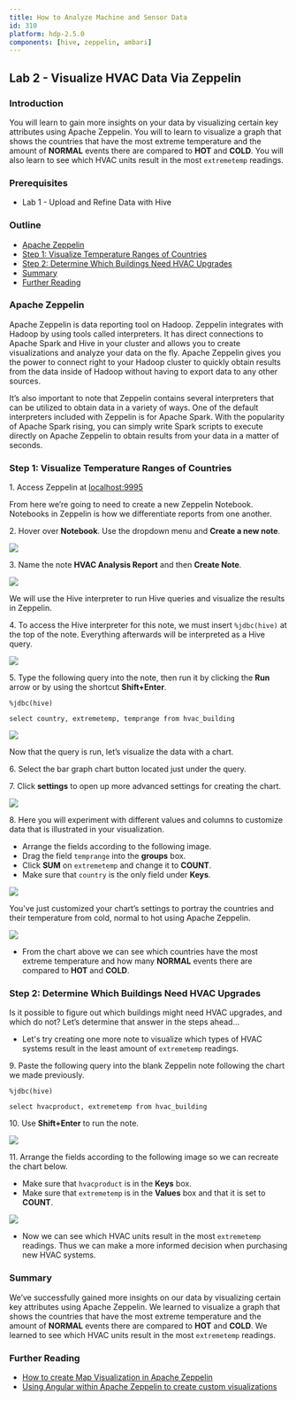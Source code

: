 ```yaml
---
title: How to Analyze Machine and Sensor Data
id: 310
platform: hdp-2.5.0
components: [hive, zeppelin, ambari]
---
```


## Lab 2 - Visualize HVAC Data Via Zeppelin

### Introduction

You will learn to gain more insights on your data by visualizing certain key attributes using Apache Zeppelin. You will to learn to visualize a graph that shows the countries that have the most extreme temperature and the amount of **NORMAL** events there are compared to **HOT** and **COLD**. You will also learn to see which HVAC units result in the most `extremetemp` readings.

### Prerequisites

- Lab 1 - Upload and Refine Data with Hive

### Outline

- [Apache Zeppelin](#apache-zeppelin-lab2)
- [Step 1: Visualize Temperature Ranges of Countries](#visualize-temp-ranges-countries)
- [Step 2: Determine Which Buildings Need HVAC Upgrades](#dtrm-buildings-hvac-upgrades)
- [Summary](#summary-lab2)
- [Further Reading](#further-reading-lab2)

### Apache Zeppelin <a id="apache-zeppelin-lab2"></a>

Apache Zeppelin is data reporting tool on Hadoop. Zeppelin integrates with Hadoop by using tools called interpreters. It has direct connections to Apache Spark and Hive in your cluster and allows you to create visualizations and analyze your data on the fly.
Apache Zeppelin gives you the power to connect right to your Hadoop cluster to quickly obtain results from the data inside of Hadoop without having to export data to any other sources.

It’s also important to note that Zeppelin contains several interpreters that can be utilized to obtain data in a variety of ways.
One of the default interpreters included with Zeppelin is for Apache Spark. With the popularity of Apache Spark rising, you can simply write Spark scripts to execute directly on Apache Zeppelin to obtain results from your data in a matter of seconds.

### Step 1: Visualize Temperature Ranges of Countries <a id="visualize-temp-ranges-countries"></a>

1\. Access Zeppelin at [localhost:9995](http://localhost:9995/)

From here we’re going to need to create a new Zeppelin Notebook. Notebooks in Zeppelin is how we differentiate reports from one another.

2\. Hover over **Notebook**. Use the dropdown menu and **Create a new note**.

![](assets/lab2-visualize-data-via-zeppelin/zeppelin_dashboard.png)

3\. Name the note **HVAC Analysis Report** and then **Create Note**.

![](assets/lab2-visualize-data-via-zeppelin/create_zeppelin_notebook.png)

We will use the Hive interpreter to run Hive queries and visualize the results in Zeppelin.

4\. To access the Hive interpreter for this note, we must insert `%jdbc(hive)` at the top of the note. Everything afterwards will be interpreted as a Hive query.

![](assets/lab2-visualize-data-via-zeppelin/zeppelin_hvac_analysis_report_notebook.png)

5\. Type the following query into the note, then run it by clicking the **Run** arrow or by using the shortcut **Shift+Enter**.

~~~
%jdbc(hive)

select country, extremetemp, temprange from hvac_building
~~~

![](assets/lab2-visualize-data-via-zeppelin/load_hvac_building_data_zeppelin.png)

Now that the query is run, let’s visualize the data with a chart.

6\. Select the bar graph chart button located just under the query.

7\. Click **settings** to open up more advanced settings for creating the chart.

![](assets/lab2-visualize-data-via-zeppelin/visualize_hvac_buiding_data_bargraph.png)

8\. Here you will experiment with different values and columns to customize data that is illustrated in your visualization.

- Arrange the fields according to the following image.
- Drag the field `temprange` into the **groups** box.
- Click **SUM** on `extremetemp` and change it to **COUNT**.
- Make sure that `country` is the only field under **Keys**.

![](assets/lab2-visualize-data-via-zeppelin/customize_bar_graph_settings_hvac_building_zeppelin.png)

You've just customized your chart’s settings to portray the countries and their temperature from cold, normal to hot using Apache Zeppelin.

![](assets/lab2-visualize-data-via-zeppelin/countries_most_extrm_temp_zeppelin.png)

-	From the chart above we can see which countries have the most extreme temperature and how many **NORMAL** events there are compared to **HOT** and **COLD**.

### Step 2: Determine Which Buildings Need HVAC Upgrades <a id="dtrm-buildings-hvac-upgrades"></a>

Is it possible to figure out which buildings might need HVAC upgrades, and which do not? Let’s determine that answer in the steps ahead...

-	Let's try creating one more note to visualize which types of HVAC systems result in the least amount of `extremetemp` readings.

9\. Paste the following query into the blank Zeppelin note following the chart we made previously.

~~~
%jdbc(hive)

select hvacproduct, extremetemp from hvac_building
~~~

10\. Use **Shift+Enter** to run the note.

![](assets/lab2-visualize-data-via-zeppelin/load_hvacproduct_extrmtemp_hvacblding_data.png)

11\. Arrange the fields according to the following image so we can recreate the chart below.

- Make sure that `hvacproduct` is in the **Keys** box.
- Make sure that `extremetemp` is in the **Values** box and that it is set to **COUNT**.

![](assets/lab2-visualize-data-via-zeppelin/customize_show_mostextrm_readings_hvac.png)

- Now we can see which HVAC units result in the most `extremetemp` readings. Thus we can make a more informed decision when purchasing new HVAC systems.

### Summary <a id="summary-lab2"></a>

We’ve successfully gained more insights on our data by visualizing certain key attributes using Apache Zeppelin. We learned to visualize a graph that shows the countries that have the most extreme temperature and the amount of **NORMAL** events there are compared to **HOT** and **COLD**. We learned to see which HVAC units result in the most `extremetemp` readings.

### Further Reading <a id="further-reading-lab2"></a>
- [How to create Map Visualization in Apache Zeppelin](https://community.hortonworks.com/questions/78430/how-to-create-map-visualization-in-apache-zeppelin.html)
- [Using Angular within Apache Zeppelin to create custom visualizations](https://community.hortonworks.com/articles/75834/using-angular-within-apache-zeppelin-to-create-cus.html)
